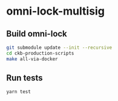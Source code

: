 # omni-lock-multisig

## Build omni-lock

```bash
git submodule update --init --recursive
cd ckb-production-scripts
make all-via-docker
```

## Run tests

```bash
yarn test
```